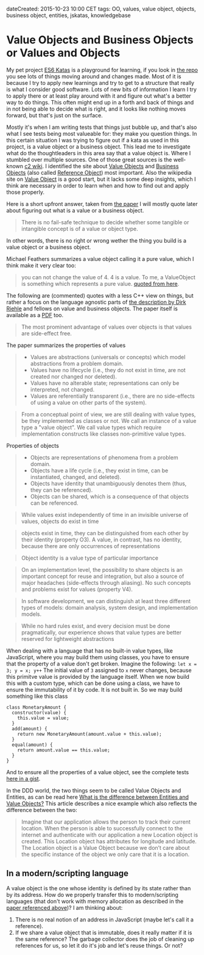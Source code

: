 dateCreated: 2015-10-23 10:00 CET
tags: OO, values, value object, objects, business object, entities, jskatas, knowledgebase  

# Value Objects and Business Objects or Values and Objects

My pet project [ES6 Katas] is a playground for learning, if you look in [the repo][es6katas repo]
you see lots of things moving around and changes made. Most of it is because I try to apply
new learnings and try to get to a structure that really is what I consider good software.
Lots of new bits of information I learn I try to apply there or at least play around with it
and figure out what's a better way to do things. This often might end up in a forth and back of things
and in not being able to decide what is right, and it looks like nothing moves forward, but that's
just on the surface.

Mostly it's when I am writing tests that things just bubble up, and that's also what I see tests being
most valueable for: they make you question things. In this certain situation I was trying to 
figure out if a kata as used in this project, is a value object or a business object. This lead me to
investigate what do the thoughtleaders in this area say that a value object is. Where I stumbled over
multiple sources. One of those great sources is the well-known [c2 wiki]. I identified the site about
[Value Objects][valueobjects-1] and [Business Objects][valueobjects-2] 
(also called [Reference Object][valueobjects-3]) most important.
Also the wikipedia site on [Value Object][valueobjects-4] is a good start, but it lacks some deep insights,
which I think are necessary in order to learn when and how to find out and apply those properly.

Here is a short upfront answer, taken from [the paper][valueobjects-5] I will mostly quote later about figuring out what
is a value or a business object.

> There is no fail-safe technique to decide whether some tangible or intangible concept is of a value or
> object type.

In other words, there is no right or wrong wether the thing you build is a value object or a business object.

Michael Feathers summarizes a value object calling it a pure value, which I think make it very clear too:
> you can not change the value of 4. 4 is a value. To me, a ValueObject is something which represents a pure value.
[quoted from here][valueobjects-6].

The following are (commented) quotes with a less C++ view on things, but rather a focus on the language agnostic
parts of [the description by Dirk Riehle][valueobjects-7] and fellows on value and business objects. The paper itself
is available as a [PDF][valueobjects-5] too.

> The most prominent advantage of values over objects is that values are side-effect free. 

The paper summarizes the properties of values

> * Values are abstractions (universals or concepts) which model abstractions from a problem domain.
> * Values have no lifecycle (i.e., they do not exist in time, are not created nor changed nor deleted).
> * Values have no alterable state; representations can only be interpreted, not changed.
> * Values are referentially transparent (i.e., there are no side-effects of using a value on other parts of the system).

> From a conceptual point of view, we are still dealing with value types, be they implemented as classes or not. 
> We call an instance of a value type a "value object". 
> We call value types which require implementation constructs like classes
> non-primitive value types.

Properties of objects

> * Objects are representations of phenomena from a problem domain.
> * Objects have a life cycle (i.e., they exist in time, can be instantiated, changed, and deleted).
> * Objects have identity that unambiguously denotes them (thus, they can be referenced).
> * Objects can be shared, which is a consequence of that objects can be referenced.

> While values exist independently of time in an invisible universe of values, objects do exist in time

> objects exist in time, they can be distinguished from each other by their identity (property
> O3). A value, in contrast, has no identity, because there are only occurrences of representations

> Object identity is a value type of particular importance

> On an implementation
> level, the possibility to share objects is an important concept for reuse and integration, but
> also a source of major headaches (side-effects through aliasing). No such concepts and problems exist
> for values (property V4).

> In software development, we can distinguish at least three different types of models: domain analysis,
> system design, and implementation models.

> While no hard rules exist, and every decision must be done pragmatically, our experience shows that
> value types are better reserved for lightweight abstractions

When dealing with a language that has no built-in value types, like JavaScript, where you may build them
using classes, you have to ensure that the property of a value don't get broken. Imagine the following:
`let x = 3; y = x; y++` The initial value of `3` assigned to `x` never changes, because this primitve 
value is provided by the language itself. When we now build this with a custom type, which can be done using
a class, we have to ensure the immutability of it by code. It is not built in.
So we may build something like this class 
```
class MonetaryAmount { 
  constructor(value) { 
    this.value = value; 
  } 
  add(amount) { 
    return new MonetaryAmount(amount.value + this.value); 
  }
  equal(amount) {
    return amount.value == this.value;
  }
}
```
And to ensure all the properties of a value object, see the complete 
tests [here in a gist](https://gist.github.com/wolframkriesing/af7c17b5ed8f375c7b40).

In the DDD world, the two things seem to be called Value Objects and Entities, as can be read
here [What is the difference between Entities and Value Objects?][valueobjects in DDD]
This article describes a nice example which also reflects the difference between the two:
> Imagine that our application allows the person to track their current location. When 
> the person is able to successfully connect to the internet and authenticate with our 
> application a new Location object is created. This Location object has attributes for 
> longitude and latitude. The Location object is a Value Object because we don’t care about 
> the specific instance of the object we only care that it is a location.

## In a modern/scripting language

A value object is the one whose identity is defined by its state rather than by its address. 
How do we properly transfer this to modern/scripting languages (that don't work with memory
allocation as described in the [paper referenced above][valueobjects-5])?
I am thinking about:
1) There is no real notion of an address in JavaScript (maybe let's call it a reference).
2) If we share a value object that is immutable, does it really matter if it is the same reference? The garbage collector
does the job of cleaning up references for us, so let it do it's job and let's reuse things. Or not?

[ES6 Katas]: https://jskatas.org
[valueobjects in DDD]: http://culttt.com/2014/04/30/difference-entities-value-objects/
[es6katas repo]: https://github.com/tddbin/es6katas.org
[c2 wiki]: http://c2.com/cgi/wiki
[valueobjects-1]: http://c2.com/cgi/wiki?ValueObject
[valueobjects-2]: http://c2.com/cgi/wiki?BusinessObject
[valueobjects-3]: http://c2.com/cgi/wiki?ReferenceObject
[valueobjects-4]: https://en.wikipedia.org/wiki/Value_object
[valueobjects-5]: http://dirkriehle.com/computer-science/research/1998/ubilab-tr-1998-10-1.pdf
[valueobjects-6]: http://c2.com/cgi/wiki?ValueObjectsCanBeMutable
[valueobjects-7]: http://dirkriehle.com/computer-science/research/1998/ubilab-tr-1998-10-1.html
